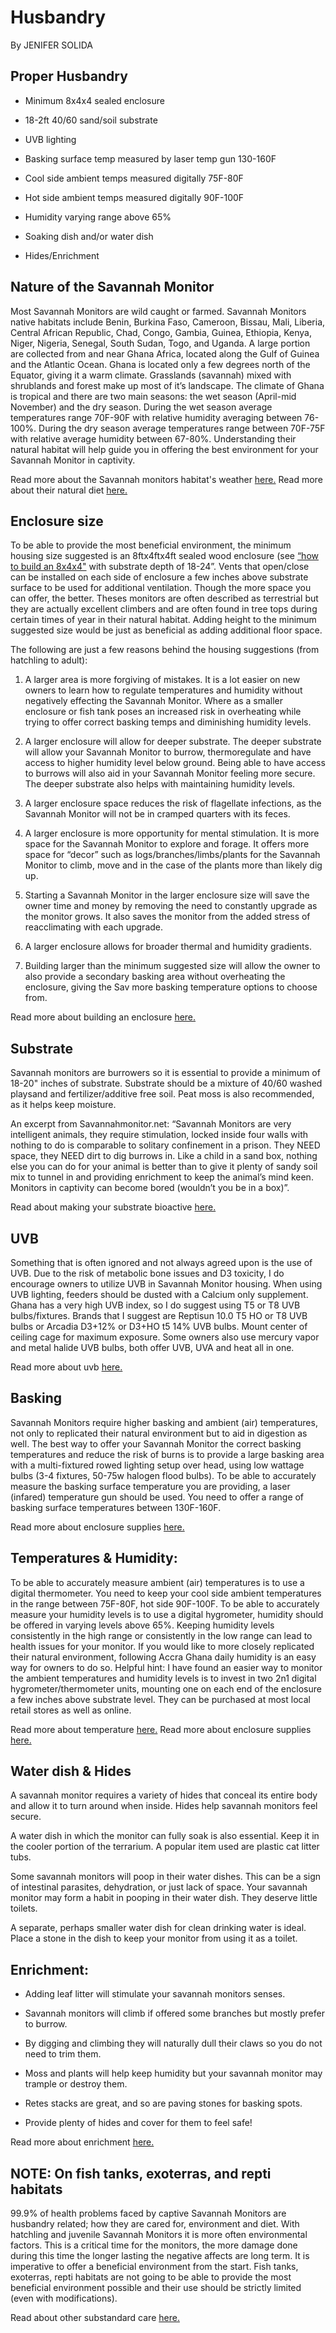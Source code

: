 # Husbandry

 By JENIFER SOLIDA


## Proper Husbandry

* Minimum 8x4x4 sealed enclosure

* 18-2ft 40/60 sand/soil substrate

* UVB lighting

* Basking surface temp measured by laser temp gun 130-160F

* Cool side ambient temps measured digitally 75F-80F

* Hot side ambient temps measured digitally 90F-100F

* Humidity varying range above 65%

* Soaking dish and/or water dish
  
* Hides/Enrichment



## Nature of the Savannah Monitor 
 
Most Savannah Monitors are wild caught or farmed. Savannah Monitors native habitats include Benin, Burkina Faso, Cameroon, Bissau, Mali, Liberia, Central African Republic, Chad, Congo, Gambia, Guinea, Ethiopia, Kenya, Niger, Nigeria, Senegal, South Sudan, Togo, and Uganda.  A large portion are collected from and near Ghana Africa, located along the Gulf of Guinea and the Atlantic Ocean. Ghana is located only a few degrees north of the Equator, giving it a warm climate. Grasslands (savannah) mixed with shrublands and forest make up most of it’s landscape. The climate of Ghana is tropical and there are two main seasons: the wet season (April-mid November) and the dry season. During the wet season average temperatures range 70F-90F with relative humidity averaging between 76-100%. During the dry season average temperatures range between 70F-75F with relative average humidity between  67-80%. Understanding their natural habitat will help guide you in offering the best environment for your Savannah Monitor in captivity. 

 Read more about the Savannah monitors habitat's weather [here.](https://github.com/savannahmonitor/careguide/blob/main/naturalweather.md)
 Read more about their natural diet [here.](https://github.com/savannahmonitor/careguide/blob/main/naturaldiet.md)

## Enclosure size

To be able to provide the most beneficial environment, the minimum housing size suggested is an 8ftx4ftx4ft sealed wood enclosure (see [“how to build an 8x4x4"](https://github.com/savannahmonitor/careguide/blob/main/enclosurebuild.md) with substrate depth of 18-24”. Vents that open/close can be installed on each side of enclosure a few inches above substrate surface to be used for additional ventilation. Though the more space you can offer, the better.  Theses monitors are often described as terrestrial but they are actually excellent climbers and are often found in tree tops during certain times of year in their natural habitat.  Adding height to the minimum suggested size would be just as beneficial as adding additional floor space. 
 
The following are just a few reasons behind the housing suggestions (from hatchling to adult):

1. A larger area is more forgiving of mistakes. It is a lot easier on new owners to learn how to regulate temperatures and humidity without negatively effecting the Savannah Monitor. Where as a smaller enclosure or fish tank poses an increased risk in overheating while trying to offer correct basking temps and diminishing humidity levels.

2. A larger enclosure will allow for deeper substrate. The deeper substrate will allow your Savannah Monitor to burrow, thermoregulate and have access to higher humidity level below ground. Being able to have access to burrows will also aid in your Savannah Monitor feeling more secure. The deeper substrate also helps with maintaining humidity levels.

3. A larger enclosure space reduces the risk of flagellate infections, as the Savannah Monitor will not be in cramped quarters with its feces.

4. A larger enclosure is more opportunity for mental stimulation. It is more space for the Savannah Monitor to explore and forage. It offers more space for “decor” such as logs/branches/limbs/plants for the Savannah Monitor to climb, move and in the case of the plants more than likely dig up.

5. Starting a Savannah Monitor in the larger enclosure size will save the owner time and money by removing the need to constantly upgrade as the monitor grows. It also saves the monitor from the added stress of reacclimating with each upgrade.

6. A larger enclosure allows for broader thermal and humidity gradients.

7. Building larger than the minimum suggested size will allow the owner to also provide a secondary basking area without overheating the enclosure, giving the Sav more basking temperature options to choose from.  

 Read more about building an enclosure [here.](https://github.com/savannahmonitor/careguide/blob/main/enclosurebuild.md)

## Substrate

Savannah monitors are burrowers so it is essential to provide a minimum of 18-20" inches of substrate. Substrate should be a mixture of 40/60 washed playsand and fertilizer/additive free soil. Peat moss is also recommended, as it helps keep moisture.

An excerpt from Savannahmonitor.net: “Savannah Monitors are very intelligent animals, they require stimulation, locked inside four walls with nothing to do is comparable to solitary confinement in a prison. They NEED space, they NEED dirt to dig burrows in. Like a child in a sand box, nothing else you can do for your animal is better than to give it plenty of sandy soil mix to tunnel in and providing enrichment to keep the animal’s mind keen. Monitors in captivity can become bored (wouldn’t you be in a box)”.

 Read about making your substrate bioactive [here.](https://github.com/savannahmonitor/careguide/blob/main/bioactive.md)

## UVB

Something that is often ignored and not always agreed upon is the use of UVB. Due to the risk of metabolic bone issues and D3 toxicity, I do encourage owners to utilize UVB in Savannah Monitor housing. When using UVB lighting, feeders should be dusted with a Calcium only supplement. Ghana has a very high UVB index, so I do suggest using T5 or T8 UVB bulbs/fixtures. Brands that I suggest are Reptisun 10.0 T5 HO or T8 UVB bulbs or Arcadia D3+12% or D3+HO t5 14% UVB bulbs. Mount center of ceiling cage for maximum exposure. Some owners also use mercury vapor and metal halide UVB bulbs, both offer UVB, UVA and heat all in one.
 
 Read more about uvb [here.](https://github.com/savannahmonitor/careguide/blob/main/calcium.md)


## Basking

Savannah Monitors require higher basking and ambient (air) temperatures, not only to replicated their natural environment but to aid in digestion as well. The best way to offer your Savannah Monitor the correct basking temperatures and reduce the risk of burns is to provide a large basking area with a multi-fixtured rowed lighting setup over head, using low wattage bulbs (3-4 fixtures, 50-75w halogen flood bulbs). To be able to accurately measure the basking surface temperature you are providing, a laser (infared) temperature gun should be used. You need to offer a range of basking surface temperatures between 130F-160F. 

 Read more about enclosure supplies [here.](https://github.com/savannahmonitor/careguide/blob/main/enclosuresupplies.md)


## Temperatures & Humidity:

To be able to accurately measure ambient (air) temperatures is to use a digital thermometer. You need to keep your cool side ambient temperatures in the range between 75F-80F, hot side 90F-100F.
To be able to accurately measure your humidity levels is to use a digital hygrometer, humidity should be offered in varying levels above 65%.  Keeping humidity levels consistently in the high range or consistently in the low range can lead to health issues for your monitor.  If you would like to more closely replicated their natural environment, following Accra Ghana daily humidity is an easy way for owners to do so. Helpful hint: I have found an easier way to monitor the ambient temperatures and humidity levels is to invest in two 2n1 digital hygrometer/thermometer units, mounting one on each end of the enclosure a few inches above substrate level. They can be purchased at most local retail stores as well as online.

 Read more about temperature [here.](https://github.com/savannahmonitor/careguide/blob/main/temperature.md)
 Read more about enclosure supplies [here.](https://github.com/savannahmonitor/careguide/blob/main/enclosuresupplies.md)

## Water dish & Hides
 
A savannah monitor requires a variety of hides that conceal its entire body and allow it to turn around when inside. Hides help savannah monitors feel secure.

A water dish in which the monitor can fully soak is also essential. Keep it in the cooler portion of the terrarium. A popular item used are plastic cat litter tubs.

Some savannah monitors will poop in their water dishes. This can be a sign of intestinal parasites, dehydration, or just lack of space. Your savannah monitor may form a habit in pooping in their water dish. They deserve little toilets.
 
A separate, perhaps smaller water dish for clean drinking water is ideal. Place a stone in the dish to keep your monitor from using it as a toilet.

## Enrichment:

* Adding leaf litter will stimulate your savannah monitors senses. 

* Savannah monitors will climb if offered some branches but mostly prefer to burrow. 

* By digging and climbing they will naturally dull their claws so you do not need to trim them.

* Moss and plants will help keep humidity but your savannah monitor may trample or destroy them.

* Retes stacks are great, and so are paving stones for basking spots.

* Provide plenty of hides and cover for them to feel safe!

 Read more about enrichment [here.](https://github.com/savannahmonitor/careguide/blob/main/enrichment.md)

## NOTE: On fish tanks, exoterras, and repti habitats

99.9% of health problems faced by captive Savannah Monitors are husbandry related; how they are cared for, environment and diet. With hatchling and juvenile Savannah Monitors it is more often environmental factors. This is a critical time for the monitors, the more damage done during this time the longer lasting the negative affects are long term. It is imperative to offer a beneficial environment from the start. Fish tanks, exoterras, repti habitats are not going to be able to provide the most beneficial environment possible and their use should be strictly limited (even with modifications).

 Read about other substandard care [here.](https://github.com/savannahmonitor/careguide/blob/main/substandardcare.md)
